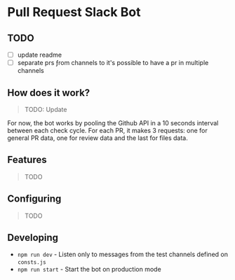 # Pull Request Slack Bot

## TODO

- [ ] update readme
- [ ] separate prs ƒrom channels to it's possible to have a pr in multiple channels

## How does it work?

> TODO: Update

For now, the bot works by pooling the Github API in a 10 seconds interval between each check cycle. For each PR, it makes 3 requests: one for general PR data, one for review data and the last for files data.

## Features

> TODO

## Configuring

> TODO

## Developing

- `npm run dev` - Listen only to messages from the test channels defined on `consts.js`
- `npm run start` - Start the bot on production mode
